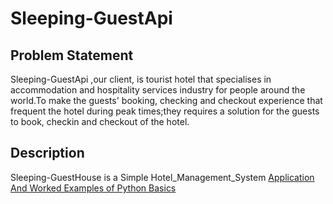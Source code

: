 
# Sleeping-GuestApi

## Problem Statement
Sleeping-GuestApi ,our client, is tourist hotel that specialises in accommodation and hospitality services industry for people around the world.To make the guests' booking, checking and checkout experience that frequent the hotel during peak times;they requires a solution for the guests to book, checkin and checkout of the hotel.

## Description 
Sleeping-GuestHouse is a Simple Hotel_Management_System [Application And Worked Examples of Python Basics](https://github.com/josephkb87/PythonBasics/tree/main/Application%20And%20Worked%20Examples/Hotel_Management_System)



